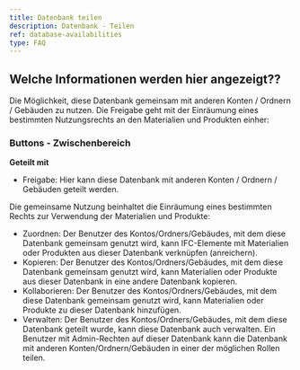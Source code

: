 ```yaml
---
title: Datenbank teilen
description: Datenbank - Teilen
ref: database-availabilities
type: FAQ
---
```


## Welche Informationen werden hier angezeigt??
Die Möglichkeit, diese Datenbank gemeinsam mit anderen Konten / Ordnern / Gebäuden zu nutzen. Die Freigabe geht mit der Einräumung eines bestimmten Nutzungsrechts an den Materialien und Produkten einher:

### Buttons - Zwischenbereich ###

**Geteilt mit** 
- Freigabe: Hier kann diese Datenbank mit anderen Konten / Ordnern / Gebäuden geteilt werden. 

Die gemeinsame Nutzung beinhaltet die Einräumung eines bestimmten Rechts zur Verwendung der Materialien und Produkte:

- Zuordnen: Der Benutzer des Kontos/Ordners/Gebäudes, mit dem diese Datenbank gemeinsam genutzt wird, kann IFC-Elemente mit Materialien oder Produkten aus dieser Datenbank verknüpfen (anreichern).
- Kopieren: Der Benutzer des Kontos/Ordners/Gebäudes, mit dem diese Datenbank gemeinsam genutzt wird, kann Materialien oder Produkte aus dieser Datenbank in eine andere Datenbank kopieren.
- Kollaborieren: Der Benutzer des Kontos/Ordners/Gebäudes, mit dem diese Datenbank gemeinsam genutzt wird, kann Materialien oder Produkte zu dieser Datenbank hinzufügen.
- Verwalten: Der Benutzer des Kontos/Ordners/Gebäudes, mit dem diese Datenbank geteilt wurde, kann diese Datenbank auch verwalten.
Ein Benutzer mit Admin-Rechten auf dieser Datenbank kann die Datenbank mit anderen Konten/Ordnern/Gebäuden in einer der möglichen Rollen teilen.